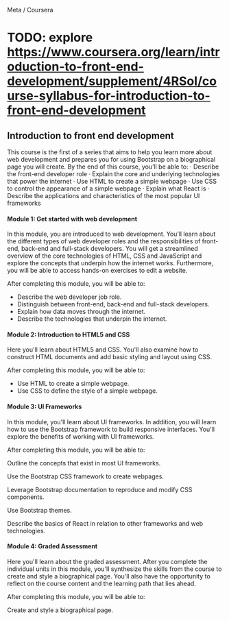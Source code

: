 Meta / Coursera

# TODO: explore https://www.coursera.org/learn/introduction-to-front-end-development/supplement/4RSoI/course-syllabus-for-introduction-to-front-end-development

## Introduction to front end development

This course is the first of a series that aims to help you learn more about web development and prepares you for using Bootstrap on a biographical page you will create.  By the end of this course, you’ll be able to:
· Describe the front-end developer role
· Explain the core and underlying technologies that power the internet
· Use HTML to create a simple webpage
· Use CSS to control the appearance of a simple webpage
· Explain what React is
· Describe the applications and characteristics of the most popular UI frameworks

#### Module 1: Get started with web development
In this module, you are introduced to web development. You’ll learn about the different types of web developer roles and the responsibilities of front-end, back-end and full-stack developers. You will get a streamlined overview of the core technologies of HTML, CSS and JavaScript and explore the concepts that underpin how the internet works. Furthermore, you will be able to access hands-on exercises to edit a website.

After completing this module, you will be able to:
- Describe the web developer job role.
- Distinguish between front-end, back-end and full-stack developers.
- Explain how data moves through the internet.
- Describe the technologies that underpin the internet.

#### Module 2: Introduction to HTML5 and CSS

Here you'll learn about HTML5 and CSS. You'll also examine how to construct HTML documents and add basic styling and layout using CSS.

After completing this module, you will be able to:

- Use HTML to create a simple webpage.
- Use CSS to define the style of a simple webpage.

#### Module 3: UI Frameworks
In this module, you'll learn about UI frameworks. In addition, you will learn how to use the Bootstrap framework to build responsive interfaces. You'll explore the benefits of working with UI frameworks.

After completing this module, you will be able to:

Outline the concepts that exist in most UI frameworks.

Use the Bootstrap CSS framework to create webpages.

Leverage Bootstrap documentation to reproduce and modify CSS components.

Use Bootstrap themes.

Describe the basics of React in relation to other frameworks and web technologies.

#### Module 4: Graded Assessment
Here you'll learn about the graded assessment. After you complete the individual units in this module, you'll synthesize the skills from the course to create and style a biographical page. You'll also have the opportunity to reflect on the course content and the learning path that lies ahead.

After completing this module, you will be able to:

Create and style a biographical page.
